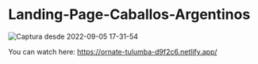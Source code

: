 # Landing-Page-Caballos-Argentinos

![Captura desde 2022-09-05 17-31-54](https://user-images.githubusercontent.com/87668648/188510080-860cb5e2-3e56-464e-87c0-3a087fdc3c77.png)

You can watch here:
https://ornate-tulumba-d9f2c6.netlify.app/

